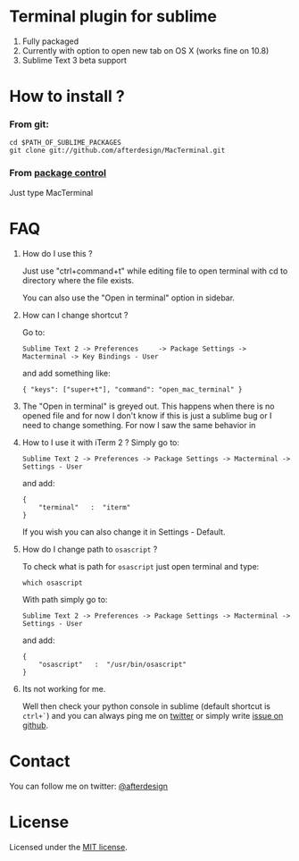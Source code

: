 # Terminal plugin for sublime

1. Fully packaged
2. Currently with option to open new tab on OS X (works fine on 10.8)
3. Sublime Text 3 beta support

# How to install ?
### From git:
```
cd $PATH_OF_SUBLIME_PACKAGES
git clone git://github.com/afterdesign/MacTerminal.git
```

### From [package control](http://wbond.net/sublime_packages/package_control)
Just type MacTerminal

# FAQ
1. How do I use this ?

    Just use "ctrl+command+t" while editing file to open terminal with cd to directory where the file exists.
    
    You can also use the "Open in terminal" option in sidebar.
    
2. How can I change shortcut ?

    Go to:
    
    ```
    Sublime Text 2 -> Preferences     -> Package Settings -> Macterminal -> Key Bindings - User
    ```
    and add something like:
    
    ```
    { "keys": ["super+t"], "command": "open_mac_terminal" }    
    ```

3. The "Open in terminal" is greyed out.
    This happens when there is no opened file and for now I don't know if 
    this is just a sublime bug or I need to change something. 
        For now I saw the same behavior in   
    
4. How to I use it with iTerm 2 ?
    Simply go to:

    ```
    Sublime Text 2 -> Preferences -> Package Settings -> Macterminal -> Settings - User
    ```
    
    and add:
    
    ```
    {
        "terminal"   :  "iterm"
    }
    ```
    
    If you wish you can also change it in Settings - Default.

5. How do I change path to ``` osascript ``` ?
    
    To check what is path for ``` osascript ``` just open terminal and type:

    ```
    which osascript
    ```

    With path simply go to:

    ```
    Sublime Text 2 -> Preferences -> Package Settings -> Macterminal -> Settings - User
    ```

    and add:
    
    ```
    {
        "osascript"   :  "/usr/bin/osascript"
    }
    ```


6. Its not working for me.

    Well then check your python console in sublime (default shortcut is ``` ctrl+` ```) 
    and you can always ping me on [twitter](http://twitter.com/afterdeign) or 
    simply write [issue on github](https://github.com/afterdesign/MacTerminal/issues).
    

# Contact

You can follow me on twitter: [@afterdesign](http://twitter.com/afterdesign)

# License

Licensed under the [MIT license](http://opensource.org/licenses/MIT).